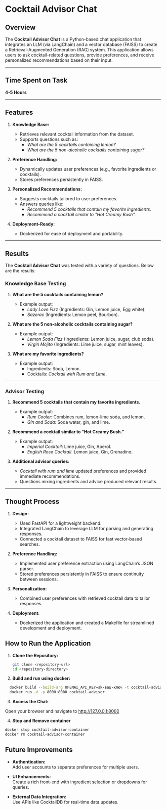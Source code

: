 # Cocktail Advisor Chat

## Overview

The **Cocktail Advisor Chat** is a Python-based chat application that integrates an LLM (via LangChain) and a vector database (FAISS) to create a Retrieval-Augmented Generation (RAG) system. This application allows users to ask cocktail-related questions, provide preferences, and receive personalized recommendations based on their input.

---

## Time Spent on Task

**4-5 Hours**

---

## Features

1. **Knowledge Base:**
   - Retrieves relevant cocktail information from the dataset.
   - Supports questions such as:
     - *What are the 5 cocktails containing lemon?*
     - *What are the 5 non-alcoholic cocktails containing sugar?*

2. **Preference Handling:**
   - Dynamically updates user preferences (e.g., favorite ingredients or cocktails).
   - Stores preferences persistently in FAISS.

3. **Personalized Recommendations:**
   - Suggests cocktails tailored to user preferences.
   - Answers queries like:
     - *Recommend 5 cocktails that contain my favorite ingredients.*
     - *Recommend a cocktail similar to "Hot Creamy Bush".*

4. **Deployment-Ready:**
   - Dockerized for ease of deployment and portability.

---

## Results

The **Cocktail Advisor Chat** was tested with a variety of questions. Below are the results:

### Knowledge Base Testing

1. **What are the 5 cocktails containing lemon?**
   - Example output:
     - *Lady Love Fizz* (Ingredients: Gin, Lemon juice, Egg white).
     - *Sazerac* (Ingredients: Lemon peel, Bourbon).

2. **What are the 5 non-alcoholic cocktails containing sugar?**
   - Example output:
     - *Lemon Soda Fizz* (Ingredients: Lemon juice, sugar, club soda).
     - *Virgin Mojito* (Ingredients: Lime juice, sugar, mint leaves).

3. **What are my favorite ingredients?**
   - Example output:
     - Ingredients: Soda, Lemon.
     - Cocktails: *Cocktail with Rum and Lime*.

---

### Advisor Testing

1. **Recommend 5 cocktails that contain my favorite ingredients.**
   - Example output:
     - *Rum Cooler*: Combines rum, lemon-lime soda, and lemon.
     - *Gin and Soda*: Soda water, gin, and lime.

2. **Recommend a cocktail similar to “Hot Creamy Bush.”**
   - Example output:
     - *Imperial Cocktail*: Lime juice, Gin, Aperol.
     - *English Rose Cocktail*: Lemon juice, Gin, Grenadine.

3. **Additional advisor queries:**
   - *Cocktail with rum and lime* updated preferences and provided immediate recommendations.
   - Questions mixing ingredients and advice produced relevant results.

---

## Thought Process

1. **Design:**
   - Used FastAPI for a lightweight backend.
   - Integrated LangChain to leverage LLM for parsing and generating responses.
   - Connected a cocktail dataset to FAISS for fast vector-based searches.

2. **Preference Handling:**
   - Implemented user preference extraction using LangChain’s JSON parser.
   - Stored preferences persistently in FAISS to ensure continuity between sessions.

3. **Personalization:**
   - Combined user preferences with retrieved cocktail data to tailor responses.

4. **Deployment:**
   - Dockerized the application and created a Makefile for streamlined development and deployment.



## How to Run the Application

1. **Clone the Repository:**
   ```bash
   git clone <repository-url>
   cd <repository-directory>
   ```
2. **Build and run using docker:**
```bash
  docker build --build-arg OPENAI_API_KEY=sk-ваш-ключ -t cocktail-advisor .
  docker run -d -p 8000:8000 cocktail-advisor
  ```
3. **Access the Chat:**

Open your browser and navigate to http://127.0.0.1:8000

4. **Stop and Remove container**
```bash
docker stop cocktail-advisor-container
docker rm cocktail-advisor-container

```

## Future Improvements

- **Authentication:**  
  Add user accounts to separate preferences for multiple users.

- **UI Enhancements:**  
  Create a rich front-end with ingredient selection or dropdowns for queries.

- **External Data Integration:**  
  Use APIs like CocktailDB for real-time data updates.